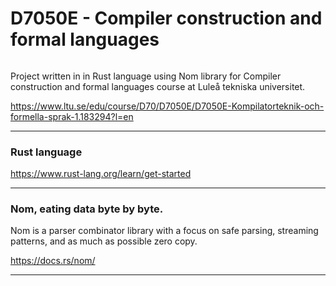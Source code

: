 # D7050E - Compiler construction and formal languages
###### 
Project written in in Rust language using Nom library for Compiler construction and formal languages course at Luleå tekniska universitet.

https://www.ltu.se/edu/course/D70/D7050E/D7050E-Kompilatorteknik-och-formella-sprak-1.183294?l=en

--------

### Rust language

https://www.rust-lang.org/learn/get-started

-------

### Nom, eating data byte by byte.
Nom is a parser combinator library with a focus on safe parsing, streaming patterns, and as much as possible zero copy.

https://docs.rs/nom/

-------